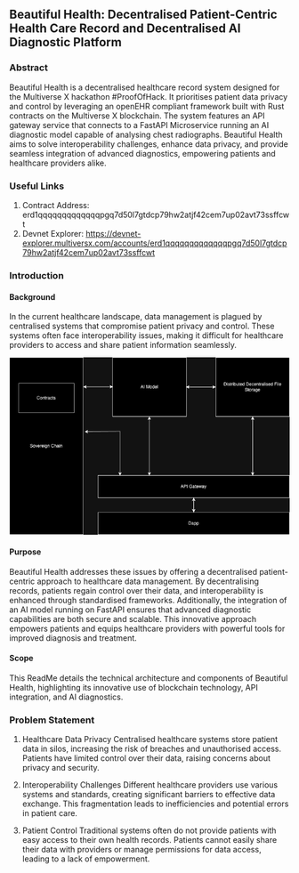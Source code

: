 ## Beautiful Health: Decentralised Patient-Centric Health Care Record and Decentralised AI Diagnostic Platform

### Abstract
Beautiful Health is a decentralised healthcare record system designed for the Multiverse X hackathon #ProofOfHack. It prioritises patient data privacy and control by leveraging an openEHR compliant framework built with Rust contracts on the Multiverse X blockchain. The system features an API gateway service that connects to a FastAPI Microservice running an AI diagnostic model capable of analysing chest radiographs. Beautiful Health aims to solve interoperability challenges, enhance data privacy, and provide seamless integration of advanced diagnostics, empowering patients and healthcare providers alike.

### Useful Links
1. Contract Address: erd1qqqqqqqqqqqqqpgq7d50l7gtdcp79hw2atjf42cem7up02avt73ssffcwt 
2. Devnet Explorer: https://devnet-explorer.multiversx.com/accounts/erd1qqqqqqqqqqqqqpgq7d50l7gtdcp79hw2atjf42cem7up02avt73ssffcwt



### Introduction

#### Background
In the current healthcare landscape, data management is plagued by centralised systems that compromise patient privacy and control. These systems often face interoperability issues, making it difficult for healthcare providers to access and share patient information seamlessly.

![Architecture](architecture.png)

#### Purpose
Beautiful Health addresses these issues by offering a decentralised patient-centric approach to healthcare data management. By decentralising records, patients regain control over their data, and interoperability is enhanced through standardised frameworks. Additionally, the integration of an AI model running on FastAPI ensures that advanced diagnostic capabilities are both secure and scalable. This innovative approach empowers patients and equips healthcare providers with powerful tools for improved diagnosis and treatment.

#### Scope
This ReadMe details the technical architecture and components of Beautiful Health, highlighting its innovative use of blockchain technology, API integration, and AI diagnostics.

### Problem Statement
1. Healthcare Data Privacy
Centralised healthcare systems store patient data in silos, increasing the risk of breaches and unauthorised access. Patients have limited control over their data, raising concerns about privacy and security.

2. Interoperability Challenges
Different healthcare providers use various systems and standards, creating significant barriers to effective data exchange. This fragmentation leads to inefficiencies and potential errors in patient care.

3. Patient Control
Traditional systems often do not provide patients with easy access to their own health records. Patients cannot easily share their data with providers or manage permissions for data access, leading to a lack of empowerment.